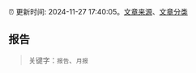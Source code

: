 :alarm_clock: 更新时间: 2024-11-27 17:40:05。[文章来源](/README.md)、[文章分类](/TAGS.md)

## 报告


> 关键字：`报告`、`月报`



